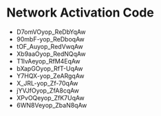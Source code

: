# Network Activation Code
* D7omVOyop_ReDbYqAw
* 90mbF-yop_ReDboqAw
* tOF_Auyop_RedVwqAw
* Xb9aaOyop_RedNQqAw
* T1IvAeyop_RfM4EqAw
* bXapGOyop_RfT-UqAw
* Y7HQX-yop_ZeARgqAw
* X_JRL-yop_Zf-70qAw
* jYVJfOyop_ZfA8cqAw
* XPvOQeyop_ZfK7UqAw
* 6WN8Veyop_ZbaN8qAw